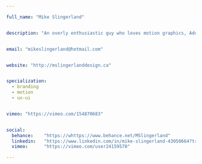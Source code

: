 ```yaml
---

full_name: "Mike Slingerland"


description: "An overly enthusiastic guy who loves motion graphics, Adobe Illustrator, and snowboarding."


email: "mikeslingerland@hotmail.com"


website: "http://mslingerlanddesign.ca"


specialization:
  - branding
  - motion
  - ux-ui


vimeo: "https://vimeo.com/154870683"


social:
  behance:    "https://whttps://www.behance.net/MSlingerland"
  linkedin:   "https://www.linkedin.com/in/mike-slingerland-43050664?trk=tab_pro"
  vimeo:      "https://vimeo.com/user24159570"

---
```

